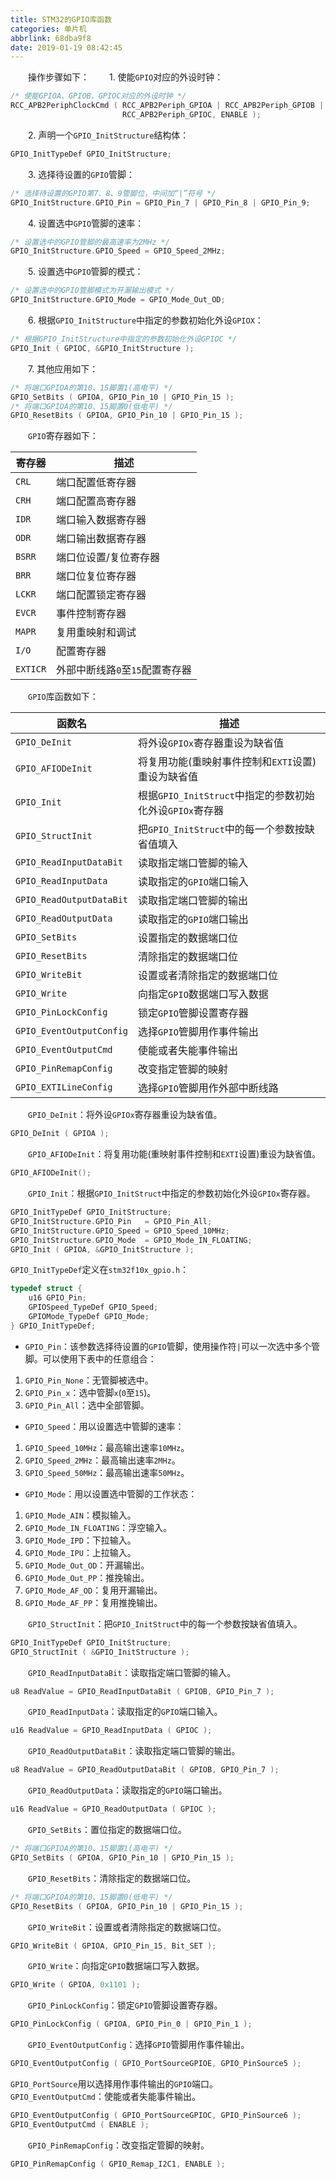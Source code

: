 ```yaml
---
title: STM32的GPIO库函数
categories: 单片机
abbrlink: 68dba9f8
date: 2019-01-19 08:42:45
---
```

&emsp;&emsp;操作步骤如下：
&emsp;&emsp;1. 使能`GPIO`对应的外设时钟：

``` c
/* 使能GPIOA、GPIOB、GPIOC对应的外设时钟 */
RCC_APB2PeriphClockCmd ( RCC_APB2Periph_GPIOA | RCC_APB2Periph_GPIOB | \
                         RCC_APB2Periph_GPIOC, ENABLE );
```

&emsp;&emsp;2. 声明一个`GPIO_InitStructure`结构体：

``` c
GPIO_InitTypeDef GPIO_InitStructure;
```

&emsp;&emsp;3. 选择待设置的`GPIO`管脚：

``` c
/* 选择待设置的GPIO第7、8、9管脚位，中间加“|”符号 */
GPIO_InitStructure.GPIO_Pin = GPIO_Pin_7 | GPIO_Pin_8 | GPIO_Pin_9;
```

&emsp;&emsp;4. 设置选中`GPIO`管脚的速率：

``` c
/* 设置选中的GPIO管脚的最高速率为2MHz */
GPIO_InitStructure.GPIO_Speed = GPIO_Speed_2MHz;
```

&emsp;&emsp;5. 设置选中`GPIO`管脚的模式：

``` c
/* 设置选中的GPIO管脚模式为开漏输出模式 */
GPIO_InitStructure.GPIO_Mode = GPIO_Mode_Out_OD;
```

&emsp;&emsp;6. 根据`GPIO_InitStructure`中指定的参数初始化外设`GPIOX`：

``` c
/* 根据GPIO_InitStructure中指定的参数初始化外设GPIOC */
GPIO_Init ( GPIOC, &GPIO_InitStructure );
```

&emsp;&emsp;7. 其他应用如下：

``` c
/* 将端口GPIOA的第10、15脚置1(高电平) */
GPIO_SetBits ( GPIOA, GPIO_Pin_10 | GPIO_Pin_15 );
/* 将端口GPIOA的第10、15脚置0(低电平) */
GPIO_ResetBits ( GPIOA, GPIO_Pin_10 | GPIO_Pin_15 );
```

&emsp;&emsp;`GPIO`寄存器如下：

寄存器    | 描述
---------|-----
`CRL`    | 端口配置低寄存器
`CRH`    | 端口配置高寄存器
`IDR`    | 端口输入数据寄存器
`ODR`    | 端口输出数据寄存器
`BSRR`   | 端口位设置/复位寄存器
`BRR`    | 端口位复位寄存器
`LCKR`   | 端口配置锁定寄存器
`EVCR`   | 事件控制寄存器
`MAPR`   | 复用重映射和调试
`I/O`    | 配置寄存器
`EXTICR` | 外部中断线路`0`至`15`配置寄存器

&emsp;&emsp;`GPIO`库函数如下：

函数名                    | 描述
-------------------------|-----
`GPIO_DeInit`            | 将外设`GPIOx`寄存器重设为缺省值
`GPIO_AFIODeInit`        | 将复用功能(重映射事件控制和`EXTI`设置)重设为缺省值
`GPIO_Init`              | 根据`GPIO_InitStruct`中指定的参数初始化外设`GPIOx`寄存器
`GPIO_StructInit`        | 把`GPIO_InitStruct`中的每一个参数按缺省值填入
`GPIO_ReadInputDataBit`  | 读取指定端口管脚的输入
`GPIO_ReadInputData`     | 读取指定的`GPIO`端口输入
`GPIO_ReadOutputDataBit` | 读取指定端口管脚的输出
`GPIO_ReadOutputData`    | 读取指定的`GPIO`端口输出
`GPIO_SetBits`           | 设置指定的数据端口位
`GPIO_ResetBits`         | 清除指定的数据端口位
`GPIO_WriteBit`          | 设置或者清除指定的数据端口位
`GPIO_Write`             | 向指定`GPIO`数据端口写入数据
`GPIO_PinLockConfig`     | 锁定`GPIO`管脚设置寄存器
`GPIO_EventOutputConfig` | 选择`GPIO`管脚用作事件输出
`GPIO_EventOutputCmd`    | 使能或者失能事件输出
`GPIO_PinRemapConfig`    | 改变指定管脚的映射
`GPIO_EXTILineConfig`    | 选择`GPIO`管脚用作外部中断线路

&emsp;&emsp;`GPIO_DeInit`：将外设`GPIOx`寄存器重设为缺省值。

``` c
GPIO_DeInit ( GPIOA );
```

&emsp;&emsp;`GPIO_AFIODeInit`：将复用功能(重映射事件控制和`EXTI`设置)重设为缺省值。

``` c
GPIO_AFIODeInit();
```

&emsp;&emsp;`GPIO_Init`：根据`GPIO_InitStruct`中指定的参数初始化外设`GPIOx`寄存器。

``` c
GPIO_InitTypeDef GPIO_InitStructure;
GPIO_InitStructure.GPIO_Pin   = GPIO_Pin_All;
GPIO_InitStructure.GPIO_Speed = GPIO_Speed_10MHz;
GPIO_InitStructure.GPIO_Mode  = GPIO_Mode_IN_FLOATING;
GPIO_Init ( GPIOA, &GPIO_InitStructure );
```

`GPIO_InitTypeDef`定义在`stm32f10x_gpio.h`：

``` c
typedef struct {
    u16 GPIO_Pin;
    GPIOSpeed_TypeDef GPIO_Speed;
    GPIOMode_TypeDef GPIO_Mode;
} GPIO_InitTypeDef;
```

- `GPIO_Pin`：该参数选择待设置的`GPIO`管脚，使用操作符`|`可以一次选中多个管脚。可以使用下表中的任意组合：

1. `GPIO_Pin_None`：无管脚被选中。
2. `GPIO_Pin_x`：选中管脚`x`(`0`至`15`)。
3. `GPIO_Pin_All`：选中全部管脚。

- `GPIO_Speed`：用以设置选中管脚的速率：

1. `GPIO_Speed_10MHz`：最高输出速率`10MHz`。
2. `GPIO_Speed_2MHz`：最高输出速率`2MHz`。
3. `GPIO_Speed_50MHz`：最高输出速率`50MHz`。

- `GPIO_Mode`：用以设置选中管脚的工作状态：

1. `GPIO_Mode_AIN`：模拟输入。
2. `GPIO_Mode_IN_FLOATING`：浮空输入。
3. `GPIO_Mode_IPD`：下拉输入。
4. `GPIO_Mode_IPU`：上拉输入。
5. `GPIO_Mode_Out_OD`：开漏输出。
6. `GPIO_Mode_Out_PP`：推挽输出。
7. `GPIO_Mode_AF_OD`：复用开漏输出。
8. `GPIO_Mode_AF_PP`：复用推挽输出。

&emsp;&emsp;`GPIO_StructInit`：把`GPIO_InitStruct`中的每一个参数按缺省值填入。

``` c
GPIO_InitTypeDef GPIO_InitStructure;
GPIO_StructInit ( &GPIO_InitStructure );
```

&emsp;&emsp;`GPIO_ReadInputDataBit`：读取指定端口管脚的输入。

``` c
u8 ReadValue = GPIO_ReadInputDataBit ( GPIOB, GPIO_Pin_7 );
```

&emsp;&emsp;`GPIO_ReadInputData`：读取指定的`GPIO`端口输入。

``` c
u16 ReadValue = GPIO_ReadInputData ( GPIOC );
```

&emsp;&emsp;`GPIO_ReadOutputDataBit`：读取指定端口管脚的输出。

``` c
u8 ReadValue = GPIO_ReadOutputDataBit ( GPIOB, GPIO_Pin_7 );
```

&emsp;&emsp;`GPIO_ReadOutputData`：读取指定的`GPIO`端口输出。

``` c
u16 ReadValue = GPIO_ReadOutputData ( GPIOC );
```

&emsp;&emsp;`GPIO_SetBits`：置位指定的数据端口位。

``` c
/* 将端口GPIOA的第10、15脚置1(高电平) */
GPIO_SetBits ( GPIOA, GPIO_Pin_10 | GPIO_Pin_15 );
```

&emsp;&emsp;`GPIO_ResetBits`：清除指定的数据端口位。

``` c
/* 将端口GPIOA的第10、15脚置0(低电平) */
GPIO_ResetBits ( GPIOA, GPIO_Pin_10 | GPIO_Pin_15 );
```

&emsp;&emsp;`GPIO_WriteBit`：设置或者清除指定的数据端口位。

``` c
GPIO_WriteBit ( GPIOA, GPIO_Pin_15, Bit_SET );
```

&emsp;&emsp;`GPIO_Write`：向指定`GPIO`数据端口写入数据。

``` c
GPIO_Write ( GPIOA, 0x1101 );
```

&emsp;&emsp;`GPIO_PinLockConfig`：锁定`GPIO`管脚设置寄存器。

``` c
GPIO_PinLockConfig ( GPIOA, GPIO_Pin_0 | GPIO_Pin_1 );
```

&emsp;&emsp;`GPIO_EventOutputConfig`：选择`GPIO`管脚用作事件输出。

``` c
GPIO_EventOutputConfig ( GPIO_PortSourceGPIOE, GPIO_PinSource5 );
```

`GPIO_PortSource`用以选择用作事件输出的`GPIO`端口。
&emsp;&emsp;`GPIO_EventOutputCmd`：使能或者失能事件输出。

``` c
GPIO_EventOutputConfig ( GPIO_PortSourceGPIOC, GPIO_PinSource6 );
GPIO_EventOutputCmd ( ENABLE );
```

&emsp;&emsp;`GPIO_PinRemapConfig`：改变指定管脚的映射。

``` c
GPIO_PinRemapConfig ( GPIO_Remap_I2C1, ENABLE );
```